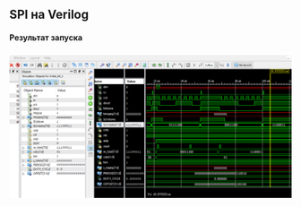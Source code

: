 ## SPI на Verilog
#### Результат запуска 
![Иллюстрация к проекту](https://github.com/vladbusov/DigitalMicroschemeProg/raw/master/SPI/image.png)
